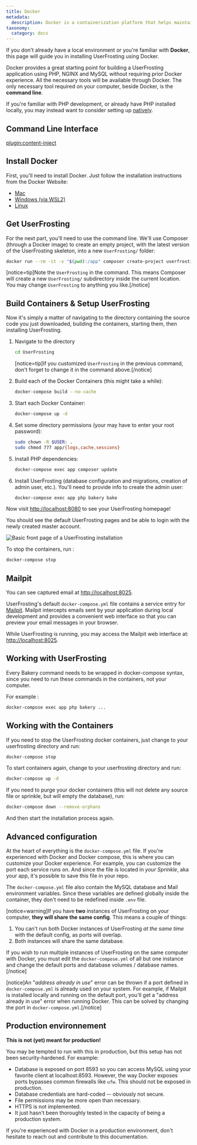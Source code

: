 ```yaml
---
title: Docker
metadata:
  description: Docker is a containerization platform that helps maintain consistent behavior across different development and production environments.
taxonomy:
  category: docs
---
```


If you don't already have a local environment or you're familiar with **Docker**, this page will guide you in installing UserFrosting using Docker.

Docker provides a great starting point for building a UserFrosting application using PHP, NGINX and MySQL without requiring prior Docker experience. All the necessary tools will be available through Docker. The only necessary tool required on your computer, beside Docker, is the **command line**. 

If you're familiar with PHP development, or already have PHP installed locally, you may instead want to consider setting up [natively](/installation/environment/native).

## Command Line Interface

[plugin:content-inject](/04.installation/_modular/cli)

## Install Docker
First, you'll need to install Docker. Just follow the installation instructions from the Docker Website: 
- [Mac](https://docs.docker.com/desktop/install/mac-install/)
- [Windows (via WSL2)](https://docs.docker.com/desktop/install/windows-install/)
- [Linux](https://docs.docker.com/desktop/install/linux-install/)

## Get UserFrosting 

For the next part, you'll need to use the command line. We'll use Composer (through a Docker image) to create an empty project, with the latest version of the UserFrosting skeleton, into a new `UserFrosting/` folder:

```bash
docker run --rm -it -v "$(pwd):/app" composer create-project userfrosting/userfrosting UserFrosting "^5.1" --no-scripts --no-install --ignore-platform-reqs
```

[notice=tip]Note the `UserFrosting` in the command. This means Composer will create a new `UserFrosting/` subdirectory inside the current location. You may change `UserFrosting` to anything you like.[/notice]

## Build Containers & Setup UserFrosting

Now it's simply a matter of navigating to the directory containing the source code you just downloaded, building the containers, starting them, then installing UserFrosting. 

1. Navigate to the directory
   
   ```bash
   cd UserFrosting
   ```

   [notice=tip]If you customized `UserFrosting` in the previous command, don't forget to change it in the command above.[/notice]

2. Build each of the Docker Containers (this might take a while):
   
   ```bash
   docker-compose build --no-cache
   ```

3. Start each Docker Container:
   
   ```bash
   docker-compose up -d
   ```

4. Set some directory permissions (your may have to enter your root password):
   
   ```bash
   sudo chown -R $USER: .
   sudo chmod 777 app/{logs,cache,sessions}
   ```

5. Install PHP dependencies:
   
   ```bash
   docker-compose exec app composer update
   ```

6. Install UserFrosting (database configuration and migrations, creation of admin user, etc.). You'll need to provide info to create the admin user:
   
   ```bash
   docker-compose exec app php bakery bake
   ```

Now visit [http://localhost:8080](http://localhost:8080) to see your UserFrosting homepage!

You should see the default UserFrosting pages and be able to login with the newly created master account. 

![Basic front page of a UserFrosting installation](/images/front-page.png)

To stop the containers, run : 

```bash
docker-compose stop
```

## Mailpit

You can see captured email at [http://localhost:8025](http://localhost:8025).

UserFrosting's default `docker-compose.yml` file contains a service entry for [Mailpit](https://github.com/axllent/mailpit). Mailpit intercepts emails sent by your application during local development and provides a convenient web interface so that you can preview your email messages in your browser. 

While UserFrosting is running, you may access the Mailpit web interface at: [http://localhost:8025](http://localhost:8025).

## Working with UserFrosting

Every Bakery command needs to be wrapped in docker-compose syntax, since you need to run these commands in the containers, not your computer.

For example : 

```bash
docker-compose exec app php bakery ...
```

## Working with the Containers

If you need to stop the UserFrosting docker containers, just change to your userfrosting directory and run:

```bash
docker-compose stop
```

To start containers again, change to your userfrosting directory and run:

```bash
docker-compose up -d
```

If you need to purge your docker containers (this will not delete any source file or sprinkle, but will empty the database), run:

```bash
docker-compose down --remove-orphans
```

And then start the installation process again.

## Advanced configuration

At the heart of everything is the `docker-compose.yml` file. If you're experienced with Docker and Docker compose, this is where you can customize your Docker experience. For example, you can customize the port each service runs on. And since the file is located in *your Sprinkle*, aka your app, it's possible to save this file in your repo. 

The `docker-compose.yml` file also contain the MySQL database and Mail environment variables. Since these variables are defined globally inside the container, they don't need to be redefined inside `.env` file.

[notice=warning]If you have **two** instances of UserFrosting on your computer, **they will share the same config**. This means a couple of things:

1. You can't run both Docker instances of UserFrosting *at the same time* with the default config, as ports will overlap.
2. Both instances will share the same database.

If you wish to run multiple instances of UserFrosting on the same computer with Docker, you must edit the `docker-compose.yml` of all but one instance and change the default ports and database volumes / database names.[/notice]

[notice]An "*address already in use*" error can be thrown if a port defined in `docker-compose.yml` is already used on your system. For example, if Mailpit is installed locally and running on the default port, you'll get a "address already in use" error when running Docker. This can be solved by changing the port in `docker-compose.yml`.[/notice]

## Production environnement

**This is not (yet) meant for production!**

You may be tempted to run with this in production, but this setup has not been security-hardened. For example:

- Database is exposed on port 8593 so you can access MySQL using your favorite client at localhost:8593. However,
  the way Docker exposes ports bypasses common firewalls like `ufw`. This should not be exposed in production.
- Database credentials are hard-coded -- obviously not secure.
- File permissions may be more open than necessary.
- HTTPS is not implemented.
- It just hasn't been thoroughly tested in the capacity of being a production system.

If you're experienced with Docker in a production environment, don't hesitate to reach out and contribute to this documentation.
